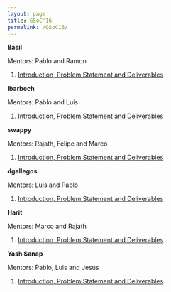 ```yaml
---
layout: page
title: GSoC'16
permalink: /GSoC16/
---
```


**Basil**

Mentors: Pablo and Ramon

1. [Introduction, Problem Statement and Deliverables](http://robocomp.github.io/website/2016/05/18/BasilWeek1/)

**ibarbech**

Mentors: Pablo and Luis

1. [Introduction, Problem Statement and Deliverables](http://robocomp.github.io/website/2016/05/19/ibarbechWeek0/)


**swappy**

Mentors: Rajath, Felipe and Marco

1. [Introduction, Problem Statement and Deliverables]()


**dgallegos**

Mentors: Luis and Pablo

1. [Introduction, Problem Statement and Deliverables]()

**Harit**

Mentors: Marco and Rajath

1. [Introduction, Problem Statement and Deliverables]()

**Yash Sanap**

Mentors: Pablo, Luis and Jesus

1. [Introduction, Problem Statement and Deliverables]()

